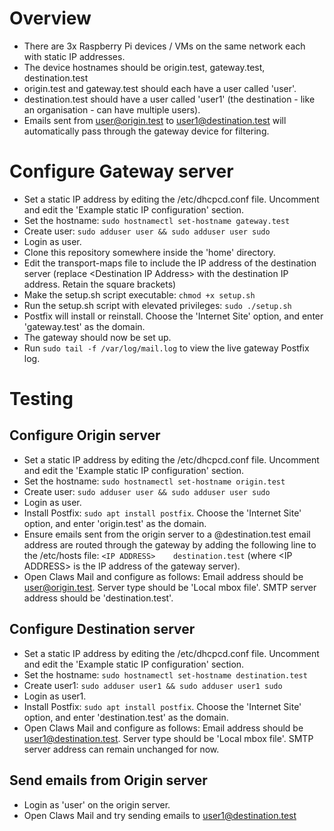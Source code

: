 # Overview
- There are 3x Raspberry Pi devices / VMs on the same network each with static IP addresses.  
- The device hostnames should be origin.test, gateway.test, destination.test  
- origin.test and gateway.test should each have a user called 'user'.  
- destination.test should have a user called 'user1' (the destination - like an organisation - can have multiple users).  
- Emails sent from user@origin.test to user1@destination.test will automatically pass through the gateway device for filtering.  

# Configure Gateway server
- Set a static IP address by editing the /etc/dhcpcd.conf file. Uncomment and edit the 'Example static IP configuration' section.  
- Set the hostname: `sudo hostnamectl set-hostname gateway.test`  
- Create user: `sudo adduser user && sudo adduser user sudo`  
- Login as user.  
- Clone this repository somewhere inside the 'home' directory.  
- Edit the transport-maps file to include the IP address of the destination server (replace \<Destination IP Address> with the destination IP address. Retain the square brackets)  
- Make the setup.sh script executable: `chmod +x setup.sh`  
- Run the setup.sh script with elevated privileges: `sudo ./setup.sh`  
- Postfix will install or reinstall. Choose the 'Internet Site' option, and enter 'gateway.test' as the domain.  
- The gateway should now be set up.  
- Run `sudo tail -f /var/log/mail.log` to view the live gateway Postfix log.

# Testing
## Configure Origin server
- Set a static IP address by editing the /etc/dhcpcd.conf file. Uncomment and edit the 'Example static IP configuration' section.  
- Set the hostname: `sudo hostnamectl set-hostname origin.test`  
- Create user: `sudo adduser user && sudo adduser user sudo`  
- Login as user.  
- Install Postfix: `sudo apt install postfix`. Choose the 'Internet Site' option, and enter 'origin.test' as the domain.  
- Ensure emails sent from the origin server to a @destination.test email address are routed through the gateway by adding the following line to the /etc/hosts file: `<IP ADDRESS>    destination.test` (where \<IP ADDRESS> is the IP address of the gateway server).  
- Open Claws Mail and configure as follows: Email address should be user@origin.test. Server type should be 'Local mbox file'. SMTP server address should be 'destination.test'.

## Configure Destination server
- Set a static IP address by editing the /etc/dhcpcd.conf file. Uncomment and edit the 'Example static IP configuration' section.  
- Set the hostname: `sudo hostnamectl set-hostname destination.test`  
- Create user1: `sudo adduser user1 && sudo adduser user1 sudo`  
- Login as user1.   
- Install Postfix: `sudo apt install postfix`. Choose the 'Internet Site' option, and enter 'destination.test' as the domain.  
- Open Claws Mail and configure as follows:  Email address should be user1@destination.test. Server type should be 'Local mbox file'. SMTP server address can remain unchanged for now.

## Send emails from Origin server
- Login as 'user' on the origin server.  
- Open Claws Mail and try sending emails to user1@destination.test  
